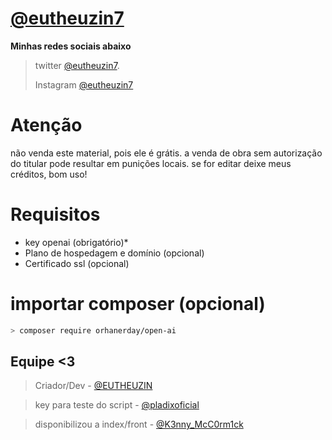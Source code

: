 # **[@eutheuzin7](https://github.com/eutheuzin7)**
**Minhas redes sociais abaixo**

> twitter [@eutheuzin7](https://twitter.com/eutheuzin7).
> 
> Instagram [@eutheuzin7](https://instagram.com/eutheuzin7)

# Atenção
não venda este material, pois ele é grátis. a venda de obra sem autorização do titular pode resultar em punições locais. se for editar deixe meus créditos, bom uso!

# Requisitos
- key openai (obrigatório)*
- Plano de hospedagem e domínio (opcional)
- Certificado ssl (opcional)

# importar composer (opcional)
```sh
> composer require orhanerday/open-ai
```

## Equipe <3
> Criador/Dev - [@EUTHEUZIN](https://t.me/EUTHEUZIN)

> key para teste do script - [@pladixoficial](https://t.me/pladixoficial)

> disponibilizou a index/front - [@K3nny_McC0rm1ck](https://t.me/K3nny_McC0rm1ck)
